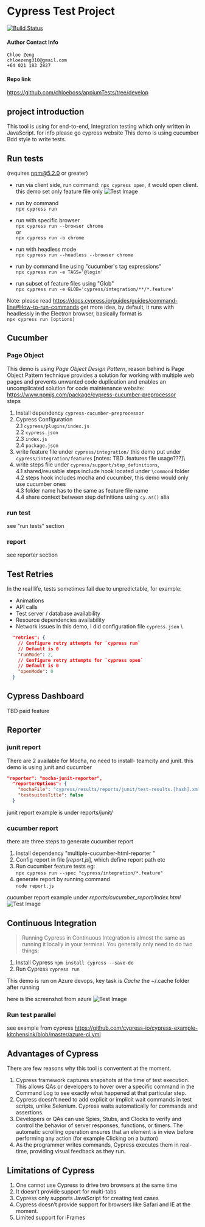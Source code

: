 # Cypress Test Project
[![Build Status](https://dev.azure.com/chlozeng/MyFirstProject/_apis/build/status/chloeboss.cypressTest?branchName=master)](https://dev.azure.com/chlozeng/MyFirstProject/_build/latest?definitionId=9&branchName=master)
#### Author Contact Info
```
Chloe Zeng
chloezeng310@gmail.com
+64 021 183 2827
```

#### Repo link
https://github.com/chloeboss/appiumTests/tree/develop

## project introduction
This tool is using for end-to-end, Integration testing which only written in JavaScript. for info please go cypress website
This demo is using cucumber Bdd style to write tests.

## Run tests
(requires npm@5.2.0 or greater)
* run via client side, run command: `npx cypress open`, it would open client. this demo set only feature file only
  ![Test Image](images/cypress-client.png)

* run by command\
  `npx cypress run`

* run with specific browser\
  `npx cypress run --browser chrome`\
  or\
  `npx cypress run -b chrome`

* run with headless mode\
  `npx cypress run --headless --browser chrome`

* run by command line using "cucumber's tag expressions"\
  `npx cypress run -e TAGS='@login'`

* run subset of feature files using "Glob"\
  `npx cypress run -e GLOB='cypress/integration/**/*.feature'`

Note: please read https://docs.cypress.io/guides/guides/command-line#How-to-run-commands get more idea, by default, it runs with headlessly in the Electron browser, basically format is \
`npx cypress run [options]`

## Cucumber
### Page Object
This demo is using _Page Object Design Pattern_, reason behind is Page Object Pattern technique provides a solution for working with multiple web pages and prevents unwanted code duplication and enables an uncomplicated solution for code maintenance
website: https://www.npmjs.com/package/cypress-cucumber-preprocessor \
steps
1. Install dependency `cypress-cucumber-preprocessor`
2. Cypress Configuration \
   2.1 `cypress/plugins/index.js` \
   2.2 `cypress.json` \
   2.3 `index.js` \
   2.4 `package.json`
3. write feature file under `cypress/integration/` this demo put under `cypress/integration/features` [notes: TBD .features file usage???]\
4. write steps file under `cypress/support/step_definitions`,  
   4.1 shared/reusable steps include hook located under `\commond` folder \
   4.2 steps hook includes mocha and cucumber, this demo would only use cucumber ones\
   4.3 folder name has to the same as feature file name \
   4.4 share context between step definitions using `cy.as()` alia

### run test
see "run tests" section

### report
see reporter section

## Test Retries
In the real life, tests sometimes fail due to unpredictable, for example:
- Animations
- API calls
- Test server / database availability
- Resource dependencies availability
- Network issues
  In this demo, I did configuration file `cypress.json` \
```json
  "retries": {
    // Configure retry attempts for `cypress run`
    // Default is 0
    "runMode": 2,
    // Configure retry attempts for `cypress open`
    // Default is 0
    "openMode": 0
  }
  ```

## Cypress Dashboard
TBD paid feature

## Reporter
### junit report
There are 2 available for Mocha, no need to install- teamcity and junit. this demo is using junit and cucumber

```json
"reporter": "mocha-junit-reporter",
  "reporterOptions": {
    "mochaFile": "cypress/results/reports/junit/test-results.[hash].xml",
    "testsuitesTitle": false
  }
```
junit report example is under reports/junit/

### cucumber report
there are three steps to generate cucumber report
1. Install dependency "multiple-cucumber-html-reporter "
2. Config report in file [_report.js_], which define report path etc
3. Run cucumber feature tests eg:\
   `npx cypress run --spec "cypress/integration/*.feature"`
4. generate report by running command \
   `node report.js`

cucumber report example under _reports/cucumber_report/index.html_
![Test Image](images/cypress-report.png)

## Continuous Integration
> Running Cypress in Continuous Integration is almost the same as running it locally in your terminal. You generally only need to do two things:

1. Install Cypress
   ```npm install cypress --save-de```
2. Run Cypress ```cypress run```

This demo is run on Azure devops, key task is *Cache* the ~/.cache folder after running

here is the screenshot from azure
![Test Image](images/cypress-azureCi.png)

### Run test parallel
see example from cypress https://github.com/cypress-io/cypress-example-kitchensink/blob/master/azure-ci.yml


## Advantages of Cypress
There are few reasons why this tool is conventent at the moment.
1. Cypress framework captures snapshots at the time of test execution. This allows QAs or developers to hover over a specific command in the Command Log to see exactly what happened at that particular step.
2. Cypress doesn’t need to add explicit or implicit wait commands in test scripts, unlike Selenium. Cypress waits automatically for commands and assertions.
3. Developers or QAs can use Spies, Stubs, and Clocks to verify and control the behavior of server responses, functions, or timers.
   The automatic scrolling operation ensures that an element is in view before performing any action (for example Clicking on a button)
4. As the programmer writes commands, Cypress executes them in real-time, providing visual feedback as they run.

## Limitations of Cypress
1. One cannot use Cypress to drive two browsers at the same time
2. It doesn’t provide support for multi-tabs
3. Cypress only supports JavaScript for creating test cases
4. Cypress doesn’t provide support for browsers like Safari and IE at the moment.
5. Limited support for iFrames
